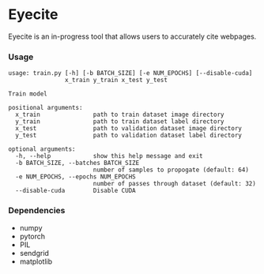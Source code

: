# Eyecite

Eyecite is an in-progress tool that allows users to accurately cite webpages.

### Usage
```
usage: train.py [-h] [-b BATCH_SIZE] [-e NUM_EPOCHS] [--disable-cuda]
                x_train y_train x_test y_test

Train model

positional arguments:
  x_train               path to train dataset image directory
  y_train               path to train dataset label directory
  x_test                path to validation dataset image directory
  y_test                path to validation dataset label directory

optional arguments:
  -h, --help            show this help message and exit
  -b BATCH_SIZE, --batches BATCH_SIZE
                        number of samples to propogate (default: 64)
  -e NUM_EPOCHS, --epochs NUM_EPOCHS
                        number of passes through dataset (default: 32)
  --disable-cuda        Disable CUDA
```

### Dependencies
- numpy
- pytorch
- PIL
- sendgrid
- matplotlib
